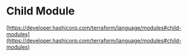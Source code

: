# Child Module

[https://developer.hashicorp.com/terraform/language/modules#child-modules](https://developer.hashicorp.com/terraform/language/modules#child-modules)
